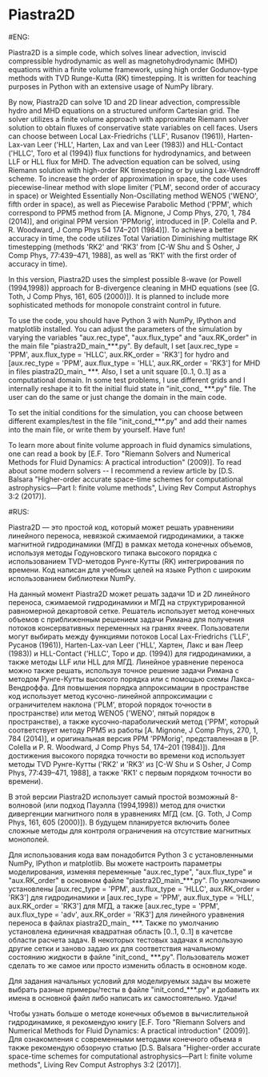 # Piastra2D

#ENG:

Piastra2D is a simple code, which solves linear advection, inviscid compressible hydrodynamic as well as magnetohydrodynamic (MHD) equations within a finite volume framework, using high order Godunov-type methods with TVD Runge-Kutta (RK) timestepping. It is written for teaching purposes in Python with an extensive usage of NumPy library.

By now, Piastra2D can solve 1D and 2D linear advection, compressible hydro and MHD equations on a structured uniform Cartesian grid. The solver utilizes a finite volume approach with approximate Riemann solver solution to obtain fluxes of conservative state variables on cell faces. Users can choose between Local Lax-Friedrichs ('LLF', Rusanov (1961)), Harten-Lax-van Leer ('HLL', Harten, Lax and van Leer (1983)) and HLL-Contact ('HLLC', Toro et al (1994)) flux functions for hydrodynamics, and between LLF or HLL flux for MHD. The advection equation can be solved, using Riemann solution with high-order RK timestepping or by using Lax-Wendroff scheme. To increase the order of approximation in space, the code uses piecewise-linear method with slope limiter ('PLM', second order of accuracy in space) or Weighted Essentially Non-Oscillating method WENO5 ('WENO', fifth order in space), as well as Piecewise Parabolic Method ('PPM', which correspond to PPM5 method from [A. Mignone, J Comp Phys, 270, 1, 784 (2014)], and original PPM version 'PPMorig', introduced in [P. Colella and P. R. Woodward, J Comp Phys 54  174–201 (1984)]). To achieve a better accuracy in time, the code utilizes Total Variation Diminishing multistage RK timestepping (methods 'RK2' and 'RK3' from [C-W Shu and S Osher, J Comp Phys, 77:439–471, 1988], as well as 'RK1' with the first order of accuracy in time).

In this version, Piastra2D uses the simplest possible 8-wave (or Powell (1994,1998)) approach for B-divergence cleaning in MHD equations (see [G. Toth, J Comp Phys, 161, 605 (2000)]). It is planned to include more sophisticated methods for monopole constraint control in future. 

To use the code, you should have Python 3 with NumPy, IPython and matplotlib installed. You can adjust the parameters of the simulation by varying the variables "aux.rec_type", "aux.flux_type" and "aux.RK_order" in the main file "piastra2D_main_***.py".
By default, I set [aux.rec_type = 'PPM', aux.flux_type = 'HLLC', aux.RK_order = 'RK3'] for hydro and [aux.rec_type = 'PPM', aux.flux_type = 'HLL', aux.RK_order = 'RK3'] for MHD in files piastra2D_main_ ***. Also, I set a unit square [0..1, 0..1] as a computational domain. In some test problems, I use different grids and I internally reshape it to fit the initial fluid state in "init_cond_ ***.py" file. The user can do the same or just change the domain in the main code.

To set the initial conditions for the simulation, you can choose between different examples/test in the file "init_cond_***.py" and add their names into the main file, or write them by yourself. Have fun!

To learn more about finite volume approach in fluid dynamics simulations, one can read a book by [E.F. Toro "Riemann Solvers and Numerical Methods for Fluid Dynamics: A practical introduction" (2009)].
To read about some modern solvers -- I recommend a review article by [D.S. Balsara "Higher-order accurate space-time schemes for computational astrophysics—Part I: finite volume methods", Living Rev Comput Astrophys 3:2 (2017)].


#RUS:

Piastra2D — это простой код, который может решать уравненияи линейного переноса, невязкой сжимаемой гидродинамики, а также магнитной гидродинамики (МГД) в рамках метода конечных объемов, используя методы Годуновского типака высокого порядка с использованием TVD-методов Рунге-Кутты (RK) интегрирования по времени. Код написан для учебных целей на языке Python с широким использованием библиотеки NumPy.

На данный момент Piastra2D может решать задачи 1D и 2D линейного переноса, сжимаемой гидродинамики и МГД на структурированной равномерной декартовой сетке. Решатель использует метод конечных объемов с приближенным решением задачи Римана для получения потоков консервативных переменных на гранях ячеек. Пользователи могут выбирать между функциями потоков Local Lax-Friedrichs ('LLF', Русанов (1961)), Harten-Lax-van Leer ('HLL', Хартен, Лакс и ван Леер (1983)) и HLL-Contact ('HLLC', Торо и др. (1994)) для гидродинамики, а также методы LLF или HLL для МГД. Линейное уравнение переноса можно также решать, используя точное решение задачи Римана с методом Рунге-Кутты высокого порядка или с помощью схемы Лакса-Вендроффа. Для повышения порядка аппроксимации в пространстве код использует метод кусочно-линейной аппроксимации с ограничителем наклона ('PLM', второй порядок точности в пространстве) или метод WENO5 ('WENO', пятый порядок в пространстве), а также кусочно-параболический метод ('PPM', который соответствует методу PPM5 из работы [A. Mignone, J Comp Phys, 270, 1, 784 (2014)], и оригинальная версия PPM 'PPMorig', представленная в [P. Colella и P. R. Woodward, J Comp Phys 54, 174–201 (1984)]). Для достижения высокого порядка точности во времени код использует методы TVD Рунге-Кутты ('RK2' и 'RK3' из [C-W Shu и S Osher, J Comp Phys, 77:439–471, 1988], а также 'RK1' с первым порядком точности во времени).

В этой версии Piastra2D использует самый простой возможный 8-волновой (или подход Пауэлла (1994,1998)) метод для очистки дивергенции магнитного поля в уравнениях МГД (см. [G. Toth, J Comp Phys, 161, 605 (2000)]). В будущем планируется включить более сложные методы для контроля ограничения на отсутствие магнитных монополей.

Для использования кода вам понадобится Python 3 с установленными NumPy, IPython и matplotlib. Вы можете настроить параметры моделирования, изменяя переменные "aux.rec_type", "aux.flux_type" и "aux.RK_order" в основном файле "piastra2D_main_***.py". По умолчанию установлены [aux.rec_type = 'PPM', aux.flux_type = 'HLLC', aux.RK_order = 'RK3'] для гидродинамики и [aux.rec_type = 'PPM', aux.flux_type = 'HLL', aux.RK_order = 'RK3'] для МГД, а также [aux.rec_type = 'PPM', aux.flux_type = 'adv', aux.RK_order = 'RK3'] для линейного уравнения переноса в файлах piastra2D_main_ ***. Также по умолчанию установлена единичная квадратная область [0..1, 0..1] в качетсве области расчета задач. В некоторых тестовых задачах я использую другие сетки и заново задаю их для соответствия начальному состоянию жидкости в файле "init_cond_ ***.py". Пользователь может сделать то же самое или просто изменить область в основном коде.

Для задания начальных условий для моделируемых задач вы можете выбрать разные примеры/тесты в файле "init_cond_***.py" и добавить их имена в основной файл либо написать их самостоятельно. Удачи!

Чтобы узнать больше о методе конечных объемов в вычислительной гидродинамике, я рекомендую книгу [E.F. Toro "Riemann Solvers and Numerical Methods for Fluid Dynamics: A practical introduction" (2009)]. 
Для ознакомления с современными методами конечного объема я также рекомендую обзорную статью [D.S. Balsara "Higher-order accurate space-time schemes for computational astrophysics—Part I: finite volume methods", Living Rev Comput Astrophys 3:2 (2017)].


